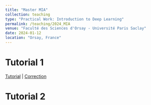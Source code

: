 ```yaml
---
title: "Master MIA"
collection: teaching
type: "Practical Work: Introduction to Deep Learning"
permalink: /teaching/2024_MIA
venue: "Faculté des Sciences d'Orsay - Université Paris Saclay"
date: 2024-01-12
location: "Orsay, France"
---
```


Tutorial 1
======
[Tutorial](https://drive.google.com/file/d/1hubNuXLl2unGlXLEd-89jY2ZQWUa-VLS/view?usp=sharing) | [Correction](https://drive.google.com/file/d/1Cb4eRZ2R6jd73tjsFE56a9GdqnvulG6G/view?usp=sharing)

Tutorial 2
======

